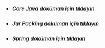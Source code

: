 * ##### Core Java [doküman için tıklayın](./core-java-samples/README.md)
* ##### Jar Packing [doküman için tıklayın](./package-as-jar/README.md)
* ##### Spring [doküman için tıklayın](./springboot-example/README.md)
